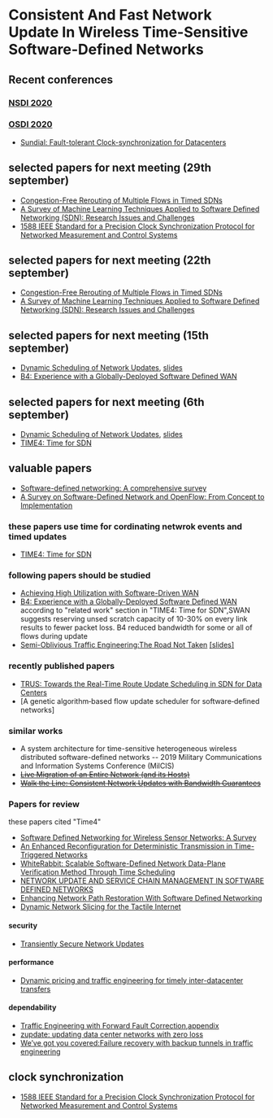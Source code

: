 # Consistent And Fast Network Update In Wireless Time-Sensitive Software-Defined Networks

## Recent conferences 
  ### [NSDI 2020](https://www.usenix.org/conference/nsdi20/accepted-papers)
  
  ### [OSDI 2020](https://www.usenix.org/conference/osdi20/accepted-papers)
  + [Sundial: Fault-tolerant Clock-synchronization for Datacenters](https://www.usenix.org/conference/osdi20/presentation/li-yuliang)
  
## selected papers for next meeting (29th september)
+ [Congestion-Free Rerouting of Multiple Flows in Timed SDNs](http://eprints.cs.univie.ac.at/6018/13/2019-jsac.pdf) 
+ [A Survey of Machine Learning Techniques Applied to Software Defined Networking (SDN): Research Issues and Challenges](https://www.researchgate.net/profile/Zouhair_Chiba2/post/Machine_learning_in_SDN/attachment/5ccca2a6cfe4a7968d9c502e/AS%3A754569743200256%401556914854775/download/A+Survey+of+Machine+Learning+Techniques+Applied+to+Software+Defined+Networking+%28SDN%29-+Research+Issues+and+Challenges-2018.pdf)
+ [1588 IEEE Standard for a Precision Clock Synchronization
Protocol for Networked Measurement and Control Systems](http://read.pudn.com/downloads174/sourcecode/others/807566/IEEE%201588(v2)/IEEE1588V2(2008).pdf)

## selected papers for next meeting (22th september)
+ [Congestion-Free Rerouting of Multiple Flows in Timed SDNs](http://eprints.cs.univie.ac.at/6018/13/2019-jsac.pdf) 
+ [A Survey of Machine Learning Techniques Applied to Software Defined Networking (SDN): Research Issues and Challenges](https://www.researchgate.net/profile/Zouhair_Chiba2/post/Machine_learning_in_SDN/attachment/5ccca2a6cfe4a7968d9c502e/AS%3A754569743200256%401556914854775/download/A+Survey+of+Machine+Learning+Techniques+Applied+to+Software+Defined+Networking+%28SDN%29-+Research+Issues+and+Challenges-2018.pdf)


## selected papers for next meeting (15th september)
+ [Dynamic Scheduling of Network Updates](https://www.cs.jhu.edu/~xinjin/files/SIGCOMM14_Dionysus.pdf), [slides](http://www.cs.jhu.edu/~xinjin/files/SIGCOMM14_Dionysus_slides.pptx)
+ [B4: Experience with a Globally-Deployed Software Defined WAN](https://storage.googleapis.com/pub-tools-public-publication-data/pdf/41761.pdf)

## selected papers for next meeting (6th september)
+ [Dynamic Scheduling of Network Updates](https://www.cs.jhu.edu/~xinjin/files/SIGCOMM14_Dionysus.pdf), [slides](http://www.cs.jhu.edu/~xinjin/files/SIGCOMM14_Dionysus_slides.pptx)
+ [TIME4: Time for SDN](https://arxiv.org/pdf/1505.03421.pdf)



## valuable papers 
+ [Software-defined networking: A comprehensive survey](https://arxiv.org/pdf/1406.0440.pdf)
+ [A Survey on Software-Defined Network and OpenFlow: From Concept to Implementation](http://www.hit.bme.hu/~jakab/edu/litr/SDN/OpenFlow_Survey_06819788.pdf)
### these papers use time for cordinating netwrok events and timed updates
+ [TIME4: Time for SDN](https://arxiv.org/pdf/1505.03421.pdf)

### following papers should be studied
+ [Achieving High Utilization with Software-Driven WAN](https://www.microsoft.com/en-us/research/uploads/prod/2013/08/Achieving-High-Utilization-with-Software-Driven-WAN.pdf)
+ [B4: Experience with a Globally-Deployed Software Defined WAN](https://storage.googleapis.com/pub-tools-public-publication-data/pdf/41761.pdf)<br/>
according to "related work" section in "TIME4: Time for SDN",SWAN suggests reserving unsed scratch capacity of 10-30% on every link results to fewer packet loss.
B4 reduced bandwidth for some or all of flows during update
+ [Semi-Oblivious Traffic Engineering:The Road Not Taken](https://www.usenix.org/system/files/conference/nsdi18/nsdi18-kumar.pdf) [[slides]](https://www.usenix.org/sites/default/files/conference/protected-files/nsdi18_slides_kumar.pdf)

### recently published papers
+ [TRUS: Towards the Real-Time Route Update Scheduling in SDN for Data Centers](https://ieeexplore.ieee.org/stamp/stamp.jsp?arnumber=9058681)
+ [A genetic algorithm‐based flow update scheduler for software‐defined networks]

### similar works
+ A system architecture for time-sensitive heterogeneous wireless distributed software-defined networks -- 2019 Military Communications and Information Systems Conference (MilCIS)
+ ~~[Live Migration of an Entire Network (and its Hosts)](https://www.researchgate.net/profile/Jennifer_Rexford/publication/262275730_Live_migration_of_an_entire_network_and_its_hosts/links/558b0f7408aee99ca9ca3f23.pdf)~~
+ ~~[Walk the Line: Consistent Network Updates with Bandwidth Guarantees](http://caesar.web.engr.illinois.edu/papers/hot18-ghorbani.pdf)~~

### Papers for review
these papers cited "Time4"
+ [Software Defined Networking for Wireless Sensor Networks:
A Survey ](http://eprints.mdx.ac.uk/21875/1/SciencePG_AWCN2017.pdf)
+ [An Enhanced Reconfiguration for Deterministic
Transmission in Time-Triggered Networks](https://www.researchgate.net/profile/Zonghui_Li/publication/332699326_An_Enhanced_Reconfiguration_for_Deterministic_Transmission_in_Time-Triggered_Networks/links/5d888357458515cbd1b3ca41/An-Enhanced-Reconfiguration-for-Deterministic-Transmission-in-Time-Triggered-Networks.pdf)
+ [WhiteRabbit: Scalable Software-Defined
Network Data-Plane Verification
Method Through Time Scheduling](https://ieeexplore.ieee.org/stamp/stamp.jsp?arnumber=8766827)
+ [NETWORK UPDATE AND SERVICE CHAIN
MANAGEMENT IN SOFTWARE DEFINED
NETWORKS](https://scholarshare.temple.edu/bitstream/handle/20.500.12613/283/Chen_temple_0225E_14150.pdf?sequence=1&isAllowed=y)
+ [Enhancing Network Path Restoration With Software Defined Networking](http://www.ripublication.com/ijaer19/ijaerv14n8_21.pdf) 
+ [Dynamic Network Slicing for the Tactile Internet](http://pure.tudelft.nl/ws/portalfiles/portal/71155645/ICCPS2020.pdf)
#### security
+ [Transiently Secure Network Updates](https://eprints.cs.univie.ac.at/5553/1/21-Transiently%20secure.pdf)
#### performance
+ [Dynamic pricing and traffic engineering for timely inter-datacenter transfers](https://www.microsoft.com/en-us/research/wp-content/uploads/2016/08/pretium_sigcomm16.pdf)
#### dependability
+ [Traffic Engineering with Forward Fault Correction](https://www.researchgate.net/profile/Hongqiang_Liu2/publication/266659975_Traffic_Engineering_with_Forward_Fault_Correction/links/549fa0600cf267bdb8fdbfbb.pdf),[appendix](https://www.microsoft.com/en-us/research/uploads/prod/2014/08/Appendix-of-Paper.pdf)
+ [zupdate: updating data center networks with zero loss]()
+ [We’ve got you covered:Failure recovery with backup tunnels in traffic engineering]()
## clock synchronization 
+ [1588 IEEE Standard for a Precision Clock Synchronization
Protocol for Networked Measurement and Control Systems](http://read.pudn.com/downloads174/sourcecode/others/807566/IEEE%201588(v2)/IEEE1588V2(2008).pdf)
